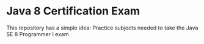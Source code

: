 # Java 8 Certification Exam
This repository has a simple idea: Practice subjects needed to take the Java SE 8 Programmer I exam
